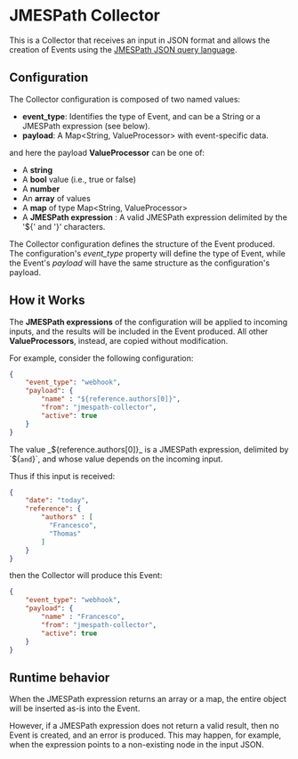 # JMESPath Collector

This is a Collector that receives an input in JSON format and allows the creation of Events using
the [JMESPath JSON query language](http://jmespath.org/).



## Configuration

The Collector configuration is composed of two named values:
- __event_type__:  Identifies the type of Event, and can be a String or a JMESPath expression (see below).
- __payload__:  A Map<String, ValueProcessor> with event-specific data.

and here the payload __ValueProcessor__ can be one of:
- A __string__ 
- A __bool__ value (i.e., true or false)
- A __number__ 
- An __array__ of values
- A __map__ of type Map<String, ValueProcessor>
- A __JMESPath expression__ :  A valid JMESPath expression delimited by the '${' and '}' characters.

The Collector configuration defines the structure of the Event produced.  The configuration's
*event_type* property will define the type of Event, while the Event's *payload* will have the
same structure as the configuration's payload.



## How it Works

The __JMESPath expressions__ of the configuration will be applied to incoming inputs, 
and the results will be included in the Event produced.  All other __ValueProcessors__, 
instead, are copied without modification.

For example, consider the following configuration:
```json
{
    "event_type": "webhook",
    "payload": {
        "name" : "${reference.authors[0]}",
        "from": "jmespath-collector",
        "active": true
    }
}
```

The value _${reference.authors[0]}_ is a JMESPath expression, delimited by `${` and `}`, 
and whose value depends on the incoming input.


Thus if this input is received:
```json
{
    "date": "today",
    "reference": {
        "authors" : [
          "Francesco",
          "Thomas"
        ]
    }
}
```

then the Collector will produce this Event:
```json
{
    "event_type": "webhook",
    "payload": {
        "name" : "Francesco",
        "from": "jmespath-collector",
        "active": true
    }
}
```



## Runtime behavior

When the JMESPath expression returns an array or a map, the entire object will be inserted as-is
into the Event.

However, if a JMESPath expression does not return a valid result, then no Event is created, and
an error is produced.  This may happen, for example, when the expression points to a non-existing
node in the input JSON.
